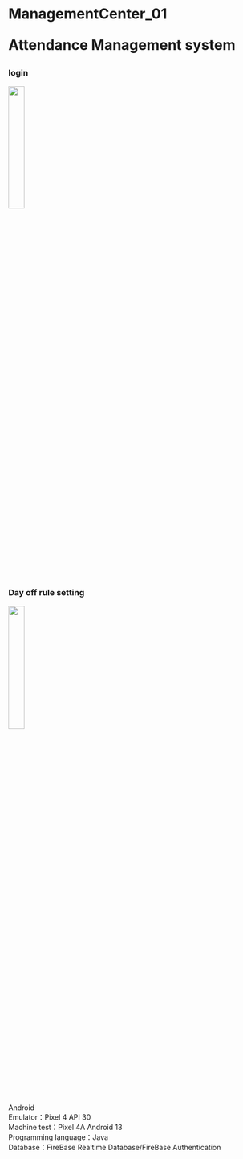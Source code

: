 # ManagementCenter_01<p>Attendance Management system</p>
<h3>login</h3>
<img src="https://user-images.githubusercontent.com/121853769/223647785-a770bc3e-446e-408a-96b9-01ccf0a5ae39.gif" width=25% height=25%>
<h3>Day off rule setting</h3>
<img src="https://user-images.githubusercontent.com/121853769/223647772-c062b4b3-a57f-484d-8c04-90286cd89741.gif" width=25% height=25%>

Android<br>
Emulator：Pixel 4 API 30<br>
Machine test：Pixel 4A Android 13 <br>
Programming language：Java<br>
Database：FireBase Realtime Database/FireBase Authentication<br>
